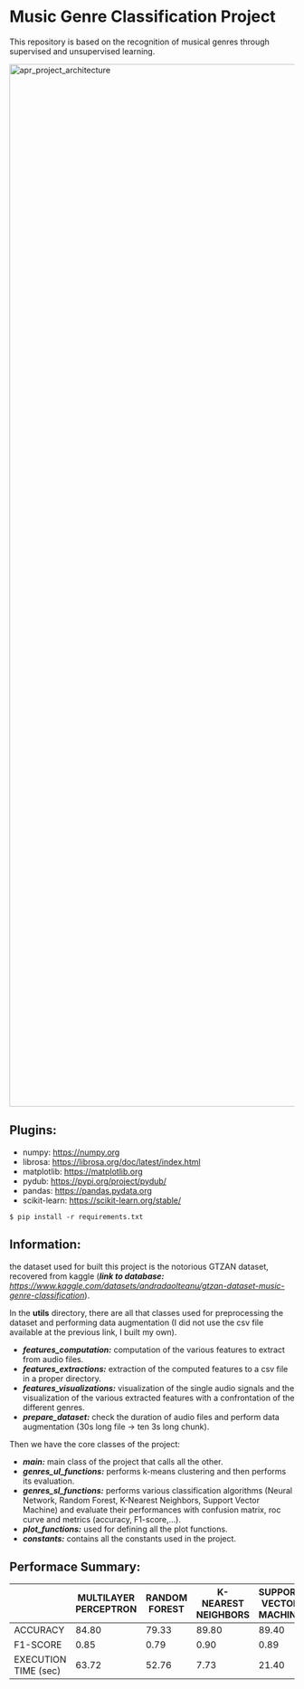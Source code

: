 # Music Genre Classification Project

This repository is based on the recognition of musical genres through supervised and unsupervised learning.

<img 
  width="1843" 
  alt="apr_project_architecture" 
  src="https://user-images.githubusercontent.com/32509505/236864331-c288575f-e6cc-4bfb-b419-0d60ba82cb0e.png"
  title="High level architecture of the project">

## Plugins:
- numpy: https://numpy.org
- librosa: https://librosa.org/doc/latest/index.html
- matplotlib: https://matplotlib.org
- pydub: https://pypi.org/project/pydub/
- pandas: https://pandas.pydata.org
- scikit-learn: https://scikit-learn.org/stable/
```
$ pip install -r requirements.txt
```

## Information:
the dataset used for built this project is the notorious GTZAN dataset, recovered from kaggle (_**link to database:** https://www.kaggle.com/datasets/andradaolteanu/gtzan-dataset-music-genre-classification_). 

In the **utils** directory,
there are all that classes used for preprocessing the dataset and performing data augmentation
(I did not use the csv file available at the previous link, I built my own).

- **_features_computation:_** computation of the various features to extract from audio files.
- _**features_extractions:**_ extraction of the computed features to a csv file in a proper directory.
- _**features_visualizations:**_ visualization of the single audio signals and the visualization of the various extracted features with a confrontation of the different genres.
- _**prepare_dataset:**_ check the duration of audio files and perform data augmentation (30s long file -> ten 3s long chunk).

Then we have the core classes of the project:

- _**main:**_ main class of the project that calls all the other. 
- _**genres_ul_functions:**_ performs k-means clustering and then performs its evaluation. 
- **_genres_sl_functions:_** performs various classification algorithms (Neural Network, Random Forest, K-Nearest Neighbors, Support Vector Machine) and evaluate their performances with confusion matrix, roc curve and metrics (accuracy, F1-score,...).
- **_plot_functions:_** used for defining all the plot functions.
- **_constants:_** contains all the constants used in the project.

## Performace Summary:

|   | MULTILAYER PERCEPTRON | RANDOM FOREST | K-NEAREST NEIGHBORS | SUPPORT VECTOR MACHINE |
| - | --------------------- | ------------- | ------------------- | ---------------------- |
| ACCURACY  | 84.80 | 79.33 | 89.80 | 89.40 |
| F1-SCORE  | 0.85 | 0.79 | 0.90 | 0.89 |
| EXECUTION TIME (sec) | 63.72 | 52.76 | 7.73 | 21.40 |

















